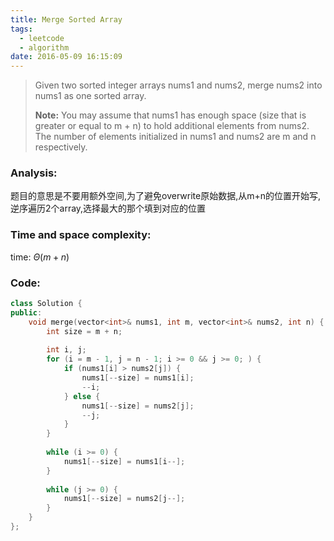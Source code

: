 ```yaml
---
title: Merge Sorted Array
tags:
  - leetcode
  - algorithm
date: 2016-05-09 16:15:09
---
```

>
>Given two sorted integer arrays nums1 and nums2, merge nums2 into nums1 as one sorted array.
>
>**Note:**
>You may assume that nums1 has enough space (size that is greater or equal to m + n) to hold additional elements from nums2. The number of elements initialized in nums1 and nums2 are m and n respectively.
>

### Analysis:
题目的意思是不要用额外空间,为了避免overwrite原始数据,从m+n的位置开始写,逆序遍历2个array,选择最大的那个填到对应的位置
### Time and space complexity:
time: $\Theta (m+n)$
### Code:
```cpp
class Solution {
public:
    void merge(vector<int>& nums1, int m, vector<int>& nums2, int n) {
        int size = m + n;
        
        int i, j;
        for (i = m - 1, j = n - 1; i >= 0 && j >= 0; ) {
            if (nums1[i] > nums2[j]) {
                nums1[--size] = nums1[i];
                --i;
            } else {
                nums1[--size] = nums2[j];
                --j;
            }
        }
        
        while (i >= 0) {
            nums1[--size] = nums1[i--];
        }
        
        while (j >= 0) {
            nums1[--size] = nums2[j--];
        }
    }
};
```

